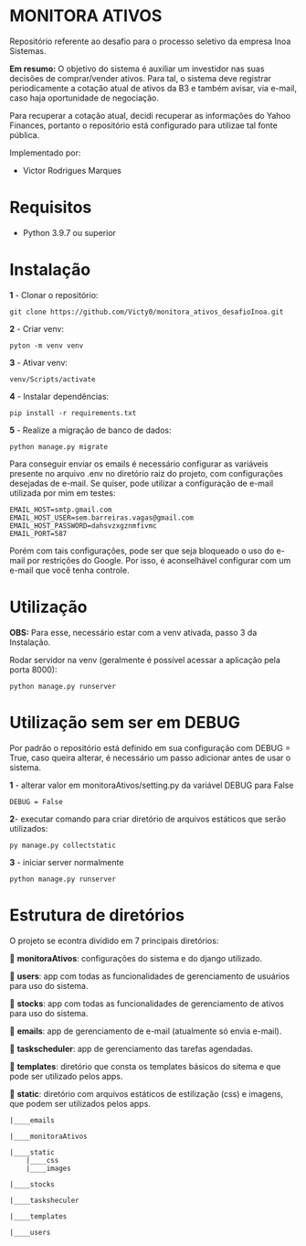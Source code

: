 # MONITORA ATIVOS
Repositório referente ao desafio para o processo seletivo da empresa Inoa Sistemas.

**Em resumo:** O objetivo do sistema é auxiliar um investidor nas suas decisões de comprar/vender ativos. Para tal, o sistema deve registrar periodicamente a cotação atual de ativos da B3 e também avisar, via e-mail, caso haja oportunidade de negociação.

Para recuperar a cotação atual, decidi recuperar as informações do Yahoo Finances, portanto o repositório está configurado para utilizae tal fonte pública.

Implementado por:
 - Victor Rodrigues Marques

# Requisitos

 - Python 3.9.7 ou superior

# Instalação

**1** - Clonar o repositório:

    git clone https://github.com/Victy0/monitora_ativos_desafioInoa.git

**2** - Criar venv:

    pyton -m venv venv

**3** - Ativar venv:

    venv/Scripts/activate

**4** - Instalar dependências:

    pip install -r requirements.txt

**5** - Realize a migração de banco de dados:

    python manage.py migrate

Para conseguir enviar os emails é necessário configurar as variáveis presente no arquivo .env no diretório raiz do projeto, com configurações desejadas de e-mail. Se quiser, pode utilizar a configuração de e-mail utilizada por mim em testes:

    EMAIL_HOST=smtp.gmail.com
    EMAIL_HOST_USER=sem.barreiras.vagas@gmail.com
    EMAIL_HOST_PASSWORD=dahsvzxgznmfivmc
    EMAIL_PORT=587

Porém com tais configurações, pode ser que seja bloqueado o uso do e-mail por restrições do Google. Por isso, é aconselhável configurar com um e-mail que você tenha controle.

# Utilização

**OBS:** Para esse, necessário estar com a venv ativada, passo 3 da Instalação.

Rodar servidor na venv (geralmente é possível acessar a aplicação pela porta 8000):

    python manage.py runserver

# Utilização sem ser em DEBUG

Por padrão o repositório está definido em sua configuração com DEBUG = True, caso queira alterar, é necessário um passo adicionar antes de usar o sistema.

**1** - alterar valor em monitoraAtivos/setting.py da variável DEBUG para False

    DEBUG = False

**2**- executar comando para criar diretório de arquivos estáticos que serão utilizados:

    py manage.py collectstatic

**3** - iniciar server normalmente

    python manage.py runserver

#  Estrutura de diretórios

O projeto se econtra dividido em 7 principais diretórios:

:small_blue_diamond: **monitoraAtivos**: configurações do sistema e do django utilizado.

:small_blue_diamond: **users**: app com todas as funcionalidades de gerenciamento de usuários para uso do sistema.

:small_blue_diamond: **stocks**: app com todas as funcionalidades de gerenciamento de ativos para uso do sistema.

:small_blue_diamond: **emails**: app de gerenciamento de e-mail (atualmente só envia e-mail).

:small_blue_diamond: **taskscheduler**: app de gerenciamento das tarefas agendadas.

:small_blue_diamond: **templates**: diretório que consta os templates básicos do sitema e que pode ser utilizado pelos apps.

:small_blue_diamond: **static**: diretório com arquivos estáticos de estilização (css) e imagens, que podem ser utilizados pelos apps.

    |____emails

    |____monitoraAtivos

    |____static
        |____css
        |____images

    |____stocks

    |____tasksheculer

    |____templates

    |____users
